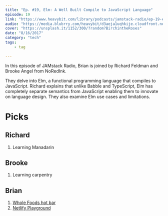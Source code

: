 ```yaml
---
title: "Ep. #19, Elm: A Well Built Compile to JavaScript Language"
episode: 19
link: "https://www.heavybit.com/library/podcasts/jamstack-radio/ep-19-elm-a-well-built-compile-to-javascript-language/"
audio: "https://media.blubrry.com/heavybit/d3aeja1uqhkije.cloudfront.net/podcasts/jamstack-radio/20170328-jamstack-radio-017.mp3"
cover: "https://unsplash.it/1152/300/?random?BirchintheRoses"
date: "8/16/2017"
category: "tech"
tags:
    - tag

---
```


In this episode of JAMstack Radio, Brian is joined by Richard Feldman and Brooke Angel from NoRedInk.

They delve into Elm, a functional programming language that compiles to JavaScript. Richard explains that unlike Babble and TypeScript, Elm has completely separate semantics from JavaScript enabling them to innovate on language design. They also examine Elm use cases and limitations.

# Picks

## Richard

1. Learning Manadarin

## Brooke

1. Learning carpentry

## Brian

1. [Whole Foods hot bar](https://www.wholefoodsmarket.com/department/prepared-foods)
1. [Netlify Playground](https://play.netlify.com/)
